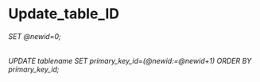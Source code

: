 # Update_table_ID
###### SET @newid=0;
###### UPDATE tablename SET primary_key_id=(@newid:=@newid+1) ORDER BY primary_key_id;

